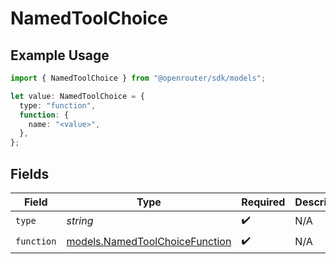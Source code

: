# NamedToolChoice

## Example Usage

```typescript
import { NamedToolChoice } from "@openrouter/sdk/models";

let value: NamedToolChoice = {
  type: "function",
  function: {
    name: "<value>",
  },
};
```

## Fields

| Field                                                                  | Type                                                                   | Required                                                               | Description                                                            |
| ---------------------------------------------------------------------- | ---------------------------------------------------------------------- | ---------------------------------------------------------------------- | ---------------------------------------------------------------------- |
| `type`                                                                 | *string*                                                               | :heavy_check_mark:                                                     | N/A                                                                    |
| `function`                                                             | [models.NamedToolChoiceFunction](../models/namedtoolchoicefunction.md) | :heavy_check_mark:                                                     | N/A                                                                    |